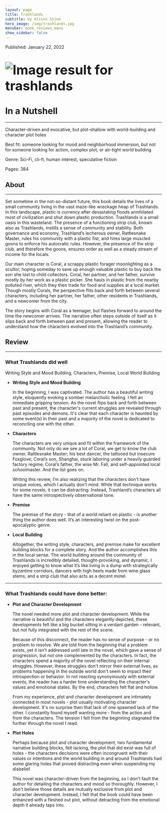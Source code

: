 ```yaml
---
layout: page
title: Trashlands
subtitle: by Alison Stine
hero_image: /img/trashlands.jpg
menubar: book_reviews_menu
show_sidebar: false
---
```


Published: January 22, 2022

# <img src="https://th.bing.com/th/id/OIP.QzqmRAVs4WEAI3oIMGiWkQAAAA?w=115&h=180&c=7&r=0&o=5&dpr=1.25&pid=1.7" alt="Image result for trashlands" style="zoom: 150%;" />

# In a Nutshell 

------

Character-driven and evocative, but plot-shallow with world-building and character plot holes

Best fit: someone looking for mood and neighborhood immersion, but not for someone looking for action, complex plot, or air-tight world building

Genre: Sci-Fi, cli-fi, human interest, speculative fiction

Pages: 384 

## **About**

------

Set sometime in the not-so-distant future, this book details the lives of a small community living in the vast maze-like wreckage heap of Trashlands. In this landscape, plastic is currency after devastating floods annihilated most of civilization and shut down plastic production. Trashlands is a small oasis in this wasteland. The presence of a functioning strip club, known also as Trashlands, instills a sense of community and stability. Both governance and economy, Trashland’s lecherous owner, Rattlesnake Master, rules his community with a plastic fist, and hires large muscled goons to enforce his autocratic rules. However, the presence of the strip club, and therefore the goons, ensures order as well as a steady stream of income for the locals.

Our main character is Coral, a scrappy plastic forager moonlighting as a scultor, hoping someday to save up enough valuable plastic to buy back the son she lost to child collectors. Coral, her partner, and her father, survive mostly by her work as a plastic picker. She hauls in plastic from the nearby polluted river, which they then trade for food and supplies at a local market. Though mostly Corals, the perspective flits back and forth between several characters, including her partner, her father, other residents in Trashlands, and a newcomer from the city.

The story begins with Coral as a teenager, but flashes forward to around the time the newcomer arrives. The narrative often steps outside of itself as it slips back and forth between past and present, allowing the reader to understand how the characters evolved into the Trashland’s community.

## **Review**

------

### What Trashlands did well

Writing Style and Mood Building, Characters, Premise, Local World Building

- **Writing Style and Mood Building**

  In the beginning, I was captivated. The author has a beautiful writing style, eloquently evoking a somber melancholic feeling. I felt an immediate gripping tension. As the novel flips back and forth between past and present, the character's current struggles are revealed through past episodes and demons. It's clear that each character is haunted by some event(s) in their past and a majority of the novel is dedicated to reconciling one with the other.

- **Characters**

  The characters are very unique and fit within the framework of the community. Not only do we see a lot of Coral, we get to know the club owner, Rattlesnake Master; his best dancer, the tattooed but insecure Foxglove; Coral’s son, Shanghai, stuck laboring under a heavily guarded factory regime; Coral’s father, the wise Mr. Fall, and self-appointed local schoolmaster. And the list goes on.

  Writing this review, I’m also realizing that the characters don’t have unique voices, which I actually don’t mind. While that technique works for some novels, it can be distracting. Instead, Trashland’s characters all have the same introspectively observational tone.

- **Premise**

  The premise of the story - that of a world reliant on plastic - is another thing the author does well. It’s an interesting twist on the post-apocalyptic genre. 

- **Local Building**

  Altogether, the writing style, characters, and premise make for excellent building blocks for a complete story. And the author accomplishes this in the local sense. The world building around the community of Trashlands is incredibly detailed, thought-provoking, and dynamic. I enjoyed getting to know what it’s like living in a dump with strategically byzantine corridors, dancers with high heels made from wine glass stems, and a strip club that also acts as a decent motel. 

------



### What Trashlands could have done better:

- **Plot and Character Development**

  The novel needed more plot and character development. While the narrative is beautiful and the characters elegantly depicted, these developments felt like a big bucket sitting in a verdant garden - relevant, but not fully integrated with the rest of the scene. 

  Because of this disconnect, the reader has no sense of purpose - or no problem to resolve. We are told from the beginning that a problem exists, yet it isn't addressed until late in the novel, which gave a sense of progression, but not one complemented by the characters. In fact, the characters spend a majority of the novel reflecting on their internal struggles. However, these struggles don't mirror their external lives, as problems happening in the outside world don't seem to impact their introspection or behavior. In not reacting synonymously with external events, the reader has a harder time understanding the character's values and emotional states. By the end, characters felt flat and hollow. 

  From my experience, plot and character development are intimately connected in most novels - plot usually motivating character development. It's no surprise then that lack of one spawned lack of the other. I constantly found myself wanting more - from the action and from the characters. The tension I felt from the beginning stagnated the further through the novel I read. 

- **Plot Holes**

  Perhaps because plot and character development, two fundamental narrative building blocks, felt lacking, the plot that did exist was full of holes - the characters decisions were often incongruent with their values or intentions and the world building in and around Trashlands had some glaring holes that proved distracting even when suspending my disbelief. 

  This novel was character-driven from the beginning, so I don't fault the author for detailing the characters and mood so thoroughly. However, I don't believe those details are mutually exclusive from plot and character development. Instead, I felt that the book could have been enhanced with a fleshed out plot, without detracting from the emotional depth it already taps into. 

